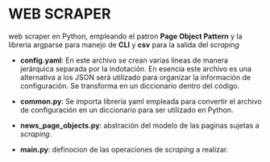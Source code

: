 # WEB SCRAPER
web scraper en Python, empleando el patron **Page Object Pattern** y la libreria argparse para manejo de **CLI** y **csv** para la salida del *scraping*

- **config.yaml**: En este archivo se crean varias líneas de manera jerárquica separada por la indotación. En esencia este archivo es una alternativa a los JSON será utilizado para organizar la información de configuración. Se transforma en un diccionario dentro del código.

- **common.py**: Se importa librería yaml empleada para convertir el
                 archivo de configuración en un diccionario para ser utilizado en Python.

- **news_page_objects.py**: abstración del modelo de las paginas sujetas a *scraping*.

- **main.py**: definocion de las operaciones de *scraping* a realizar.